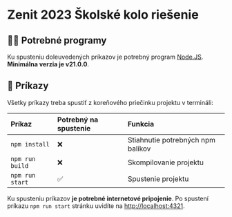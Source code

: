 # Zenit 2023 Školské kolo riešenie

## 🧑‍🚀 Potrebné programy
Ku spusteniu doleuvedených príkazov je potrebný program [Node.JS](https://nodejs.org/en). **Minimálna verzia je v21.0.0**.

## 🧞 Príkazy

Všetky príkazy treba spustiť z koreňového priečinku projektu v termináli:

| Príkaz                    | Potrebný na spustenie     | Funkcia                                          |
| :------------------------ | :------------------------ | :----------------------------------------------- |
| `npm install`             | ❌                        |  Stiahnutie potrebných npm balíkov               |
| `npm run build`           | ❌                        |  Skompilovanie projektu                          |
| `npm run start`           | ✅                        |  Spustenie projektu                              |

Ku spusteniu príkazov **je potrebné internetové pripojenie**.
Po spustení príkazu `npm run start` stránku uvidíte na [http://localhost:4321](http://localhost:4321).
